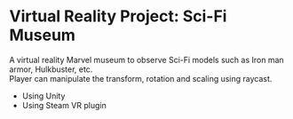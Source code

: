 # Virtual Reality Project: Sci-Fi Museum

A virtual reality Marvel museum to observe Sci-Fi models such as Iron man armor, Hulkbuster, etc. <br/>
Player can manipulate the transform, rotation and scaling using raycast.

-   Using Unity <br />
-   Using Steam VR plugin
